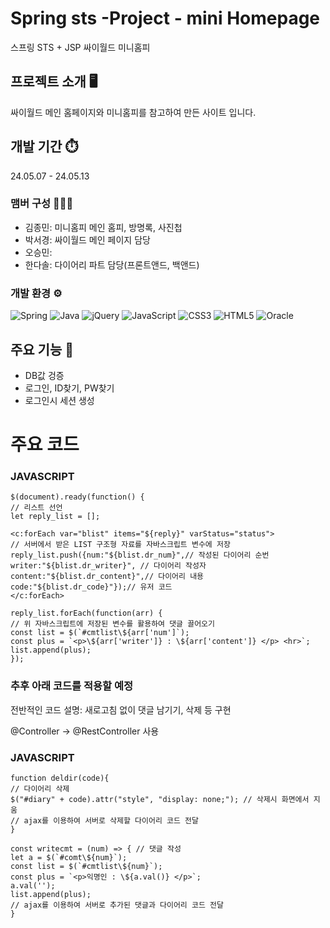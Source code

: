 # Spring sts -Project - mini Homepage
스프링 STS + JSP 싸이월드 미니홈피

## 프로젝트 소개 🖥️
싸이월드 메인 홈페이지와 미니홈피를 참고하여 만든 사이트 입니다.

## 개발 기간 ⏱️
24.05.07 - 24.05.13

### 맴버 구성 🧑‍🤝‍🧑
- 김종민: 미니홈피 메인 홈피, 방명록, 사진첩
- 박서경: 싸이월드 메인 페이지 담당
- 오승민:
- 한다솔: 다이어리 파트 담당(프론트앤드, 백앤드)

### 개발 환경 ⚙️
![Spring](https://img.shields.io/badge/spring-%236DB33F.svg?style=for-the-badge&logo=spring&logoColor=white)
![Java](https://img.shields.io/badge/java-%23ED8B00.svg?style=for-the-badge&logo=openjdk&logoColor=white)
![jQuery](https://img.shields.io/badge/jquery-%230769AD.svg?style=for-the-badge&logo=jquery&logoColor=white)
![JavaScript](https://img.shields.io/badge/javascript-%23323330.svg?style=for-the-badge&logo=javascript&logoColor=%23F7DF1E)
![CSS3](https://img.shields.io/badge/css3-%231572B6.svg?style=for-the-badge&logo=css3&logoColor=white)
![HTML5](https://img.shields.io/badge/html5-%23E34F26.svg?style=for-the-badge&logo=html5&logoColor=white)
![Oracle](https://img.shields.io/badge/Oracle-F80000?style=for-the-badge&logo=oracle&logoColor=white)

## 주요 기능 📌
- DB값 겅증
- 로그인, ID찾기, PW찾기
- 로그인시 세션 생성

# 주요 코드
### JAVASCRIPT
    $(document).ready(function() {
    // 리스트 선언
    let reply_list = [];
    
    <c:forEach var="blist" items="${reply}" varStatus="status">
    // 서버에서 받은 LIST 구조형 자료를 자바스크립트 변수에 저장
    reply_list.push({num:"${blist.dr_num}",// 작성된 다이어리 순번
    writer:"${blist.dr_writer}", // 다이어리 작성자
    content:"${blist.dr_content}",// 다이어리 내용
    code:"${blist.dr_code}"});// 유저 코드    
    </c:forEach>
    
    reply_list.forEach(function(arr) {
    // 위 자바스크립트에 저장된 변수를 활용하여 댓글 끌어오기
    const list = $(`#cmtlist\${arr['num']`);
    const plus = `<p>\${arr['writer']} : \${arr['content']} </p> <hr>`;
    list.append(plus); 
    });
    
### 추후 아래 코드를 적용할 예정
전반적인 코드 설명: 새로고침 없이 댓글 남기기, 삭제 등 구현

@Controller -> @RestController 사용

### JAVASCRIPT

    function deldir(code){ 
    // 다이어리 삭제
    $("#diary" + code).attr("style", "display: none;"); // 삭제시 화면에서 지움
    // ajax를 이용하여 서버로 삭제할 다이어리 코드 전달
    }

    const writecmt = (num) => { // 댓글 작성
    let a = $(`#comt\${num}`);
    const list = $(`#cmtlist\${num}`);
    const plus = `<p>익명인 : \${a.val()} </p>`;
    a.val('');
    list.append(plus);
    // ajax를 이용하여 서버로 추가된 댓글과 다이어리 코드 전달
    }
